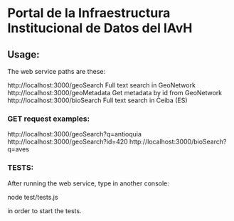 # Portal de la Infraestructura Institucional de Datos del IAvH 

## Usage: 
The web service paths are these: 

http://localhost:3000/geoSearch               Full text search in GeoNetwork
http://localhost:3000/geoMetadata             Get metadata by id from GeoNetwork
http://localhost:3000/bioSearch               Full text search in Ceiba (ES)

### GET request examples: 

  http://localhost:3000/geoSearch?q=antioquia
  http://localhost:3000/geoSearch?id=420
  http://localhost:3000/bioSearch?q=aves

### TESTS:  
After running the web service, type in another console: 

   node test/tests.js
   
in order to start the tests. 
